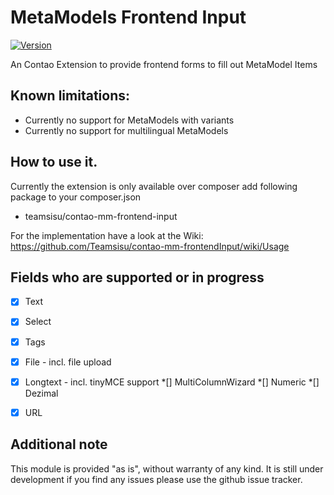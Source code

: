 MetaModels Frontend Input
=======================

[![Version](http://img.shields.io/packagist/v/teamsisu/contao-mm-frontend-input.svg?style=flat-square)](https://github.com/Teamsisu/contao-mm-frontendInput)

An Contao Extension to provide frontend forms to fill out MetaModel Items


Known limitations:
------------------

* Currently no support for MetaModels with variants
* Currently no support for multilingual MetaModels


How to use it.
--------------

Currently the extension is only available over composer add following package to your composer.json

* teamsisu/contao-mm-frontend-input

For the implementation have a look at the Wiki:
https://github.com/Teamsisu/contao-mm-frontendInput/wiki/Usage


Fields who are supported or in progress
--------------

*[x] Text
*[x] Select
*[x] Tags
*[x] File - incl. file upload
*[x] Longtext - incl. tinyMCE support 
*[] MultiColumnWizard
*[] Numeric
*[] Dezimal
*[x] URL


Additional note
--------------

This module is provided "as is", without warranty of any kind.
It is still under development if you find any issues please use the github issue tracker.